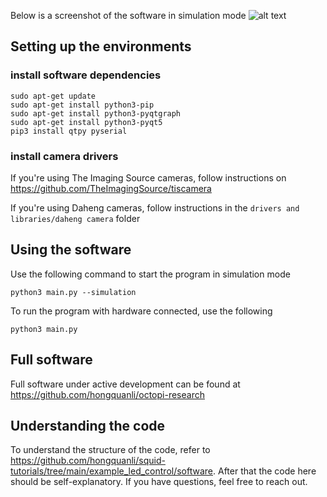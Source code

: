 Below is a screenshot of the software in simulation mode
![alt text](https://i.imgur.com/9A46CFu.png)

## Setting up the environments

### install software dependencies
```
sudo apt-get update
sudo apt-get install python3-pip
sudo apt-get install python3-pyqtgraph
sudo apt-get install python3-pyqt5
pip3 install qtpy pyserial
```
### install camera drivers
If you're using The Imaging Source cameras, follow instructions on https://github.com/TheImagingSource/tiscamera 

If you're using Daheng cameras, follow instructions in the `drivers and libraries/daheng camera` folder

## Using the software
Use the following command to start the program in simulation mode
```
python3 main.py --simulation
```
To run the program with hardware connected, use the following
```
python3 main.py
```

## Full software
Full software under active development can be found at https://github.com/hongquanli/octopi-research

## Understanding the code
To understand the structure of the code, refer to https://github.com/hongquanli/squid-tutorials/tree/main/example_led_control/software. After that the code here should be self-explanatory. If you have questions, feel free to reach out.
